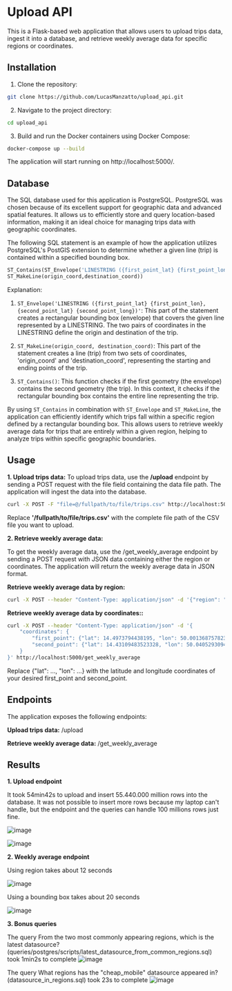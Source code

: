 # Upload API

This is a Flask-based web application that allows users to upload trips data, ingest it into a database, and retrieve weekly average data for specific regions or coordinates.

## Installation
1. Clone the repository:

```bash
git clone https://github.com/LucasManzatto/upload_api.git
```

2. Navigate to the project directory:
```bash
cd upload_api
```

3. Build and run the Docker containers using Docker Compose:

```bash
docker-compose up --build
```
The application will start running on http://localhost:5000/.

## Database
The SQL database used for this application is PostgreSQL. PostgreSQL was chosen because of its excellent support for geographic data and advanced spatial features. It allows us to efficiently store and query location-based information, making it an ideal choice for managing trips data with geographic coordinates.

The following SQL statement is an example of how the application utilizes PostgreSQL's PostGIS extension to determine whether a given line (trip) is contained within a specified bounding box.

```sql
ST_Contains(ST_Envelope('LINESTRING ({first_point_lat} {first_point_lon}, {second_point_lat} {second_point_long})'),
ST_MakeLine(origin_coord,destination_coord))
```

Explanation:

1. `ST_Envelope('LINESTRING ({first_point_lat} {first_point_lon}, {second_point_lat} {second_point_long})'`: This part of the statement creates a rectangular bounding box (envelope) that covers the given line represented by a LINESTRING. The two pairs of coordinates in the LINESTRING define the origin and destination of the trip.

2. `ST_MakeLine(origin_coord, destination_coord)`: This part of the statement creates a line (trip) from two sets of coordinates, 'origin_coord' and 'destination_coord', representing the starting and ending points of the trip.

3. `ST_Contains()`: This function checks if the first geometry (the envelope) contains the second geometry (the trip). In this context, it checks if the rectangular bounding box contains the entire line representing the trip.

By using `ST_Contains` in combination with `ST_Envelope` and `ST_MakeLine`, the application can efficiently identify which trips fall within a specific region defined by a rectangular bounding box. This allows users to retrieve weekly average data for trips that are entirely within a given region, helping to analyze trips within specific geographic boundaries.

## Usage

**1. Upload trips data:**
To upload trips data, use the **/upload** endpoint by sending a POST request with the file field containing the data file path. The application will ingest the data into the database.

```bash
curl -X POST -F "file=@/fullpath/to/file/trips.csv" http://localhost:5000/upload
```
Replace **'/fullpath/to/file/trips.csv'** with the complete file path of the CSV file you want to upload.

**2. Retrieve weekly average data:**

To get the weekly average data, use the /get_weekly_average endpoint by sending a POST request with JSON data containing either the region or coordinates. The application will return the weekly average data in JSON format.

**Retrieve weekly average data by region:**
```bash
curl -X POST --header "Content-Type: application/json" -d '{"region": "Prague"}' http://localhost:5000/get_weekly_average
```

**Retrieve weekly average data by coordinates::**

```bash
curl -X POST --header "Content-Type: application/json" -d '{
    "coordinates": {
        "first_point": {"lat": 14.4973794438195, "lon": 50.00136875782316},
        "second_point": {"lat": 14.43109483523328, "lon": 50.04052930943246}
    }
}' http://localhost:5000/get_weekly_average
```
Replace {"lat": ..., "lon": ...} with the latitude and longitude coordinates of your desired first_point and second_point.

## Endpoints
The application exposes the following endpoints:

**Upload trips data:** /upload

**Retrieve weekly average data:** /get_weekly_average


## Results

**1. Upload endpoint**

It took 54min42s to upload and insert 55.440.000 million rows into the database. It was not possible to insert more rows because my laptop can't handle, but the endpoint and the queries can handle 100 millions rows just fine.

![image](https://github.com/LucasManzatto/upload_api/assets/12992999/c6b99af3-ee80-40f2-9863-96f10f04f518)

![image](https://github.com/LucasManzatto/upload_api/assets/12992999/da373dfb-bdce-4e8d-b516-7c032321a3ef)

**2. Weekly average endpoint**

Using region takes about 12 seconds

![image](https://github.com/LucasManzatto/upload_api/assets/12992999/fa1453e5-9941-4baf-97a7-ce598aea8302)

Using a bounding box takes about 20 seconds

![image](https://github.com/LucasManzatto/upload_api/assets/12992999/52fa0732-a974-4a28-8661-917a4084783e)

**3. Bonus queries**

The query From the two most commonly appearing regions, which is the latest datasource? (queries/postgres/scripts/latest_datasource_from_common_regions.sql) took 1min2s to complete
![image](https://github.com/LucasManzatto/upload_api/assets/12992999/28d108d2-1907-4e21-a923-8f4b44b664b4)

The query What regions has the "cheap_mobile" datasource appeared in? (datasource_in_regions.sql) took 23s to complete
![image](https://github.com/LucasManzatto/upload_api/assets/12992999/8eb390e2-0e4d-48d9-bb77-6c006a905d1a)

